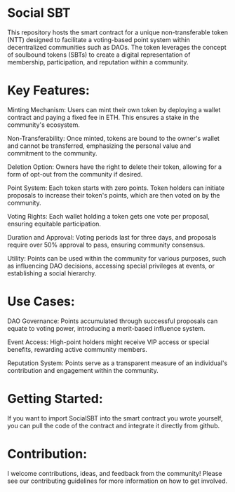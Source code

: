# Social SBT

This repository hosts the smart contract for a unique non-transferable token (NTT) designed to facilitate a voting-based point system within decentralized communities such as DAOs. The token leverages the concept of soulbound tokens (SBTs) to create a digital representation of membership, participation, and reputation within a community.

# Key Features:
Minting Mechanism: Users can mint their own token by deploying a wallet contract and paying a fixed fee in ETH. This ensures a stake in the community's ecosystem.

Non-Transferability: Once minted, tokens are bound to the owner's wallet and cannot be transferred, emphasizing the personal value and commitment to the community.

Deletion Option: Owners have the right to delete their token, allowing for a form of opt-out from the community if desired.

Point System: Each token starts with zero points. Token holders can initiate proposals to increase their token's points, which are then voted on by the community.

Voting Rights: Each wallet holding a token gets one vote per proposal, ensuring equitable participation.

Duration and Approval: Voting periods last for three days, and proposals require over 50% approval to pass, ensuring community consensus.

Utility: Points can be used within the community for various purposes, such as influencing DAO decisions, accessing special privileges at events, or establishing a social hierarchy.

# Use Cases:
DAO Governance: Points accumulated through successful proposals can equate to voting power, introducing a merit-based influence system.

Event Access: High-point holders might receive VIP access or special benefits, rewarding active community members.

Reputation System: Points serve as a transparent measure of an individual's contribution and engagement within the community.

# Getting Started:
If you want to import SocialSBT into the smart contract you wrote yourself, you can pull the code of the contract and integrate it directly from github.

# Contribution:
I welcome contributions, ideas, and feedback from the community! Please see our contributing guidelines for more information on how to get involved.
